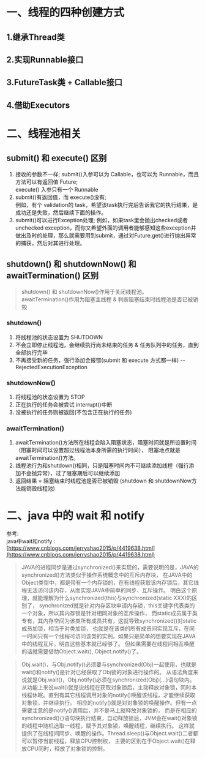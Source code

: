 # 一、线程的四种创建方式
## 1.继承Thread类
## 2.实现Runnable接口
## 3.FutureTask类 + Callable接口
## 4.借助Executors

# 二、线程池相关
## submit() 和 execute() 区别
1. 接收的参数不一样;
    submit()入参可以为 Callable<T>，也可以为 Runnable，而且方法可以有返回值 Future<T>;  
    execute() 入参只有一个 Runnable
2. submit()有返回值，而 execute()没有;  
    例如，有个 validation的 task，希望该task执行完后告诉我它的执行结果，是成功还是失败，然后继续下面的操作。
3. submit()可以进行Exception处理;
    例如，如果task里会抛出checked或者unchecked exception，而你又希望外面的调用者能够感知这些exception并做出及时的处理，那么就需要用到submit，通过对Future.get()进行抛出异常的捕获，然后对其进行处理。
## shutdown() 和 shutdownNow() 和 awaitTermination() 区别
> shutdown() 和 shutdownNow()作用于关闭线程池。  
> awaitTermination()作用为阻塞主线程 & 判断阻塞结束时线程池是否已被销毁    

### shutdown()
1. 将线程池的状态设置为 SHUTDOWN
2. 不会立即停止线程池，会继续执行尚未结束的任务 & 任务队列中的任务，直到全部执行完毕  
3. 不再接受新的任务，强行添加会报错(submit 和 execute 方式都一样) --RejectedExecutionException  

### shutdownNow()  
1. 将线程池的状态设置为 STOP
2. 正在执行的任务会被尝试 interrupt()中断
3. 没被执行的任务则被返回(不包含正在执行的任务)

### awaitTermination()
1. awaitTermination()方法所在线程会陷入阻塞状态，阻塞时间就是所设置时间（阻塞时间可以设置超过线程池本身所需的执行时间），
阻塞地点就是awaitTermination()方法。
2. 线程池行为和shutdown()相同，只是阻塞时间内不可继续添加线程（强行添加不会抛异常），过了阻塞期后可以继续添加
3. 返回结果 = 阻塞结束时线程池是否已被销毁 (shutdown 和 shutdownNow方法能销毁线程池)

# 二、java 中的 wait 和 notify
参考:  
java中wait和notify : [https://www.cnblogs.com/jerryshao2015/p/4419638.html](https://www.cnblogs.com/jerryshao2015/p/4419638.html)

>JAVA的进程同步是通过synchronized()来实现的，需要说明的是，JAVA的synchronized()方法类似于操作系统概念中的互斥内存块，
在JAVA中的Object类型中，都是带有一个内存锁的，在有线程获取该内存锁后，其它线程无法访问该内存，从而实现JAVA中简单的同步、互斥操作。
明白这个原理，就能理解为什么synchronized(this)与synchronized(static XXX)的区别了，
synchronized就是针对内存区块申请内存锁，this关键字代表类的一个对象，所以其内存锁是针对相同对象的互斥操作，
而static成员属于类专有，其内存空间为该类所有成员共有，这就导致synchronized()对static成员加锁，相当于对类加锁，
也就是在该类的所有成员间实现互斥，在同一时间只有一个线程可访问该类的实例。如果只是简单的想要实现在JAVA中的线程互斥，明白这些基本就已经够了。
但如果需要在线程间相互唤醒的话就需要借助Object.wait(), Object.notify()了。

>Obj.wait()，与Obj.notify()必须要与synchronized(Obj)一起使用，也就是wait()和notify()是针对已经获取了Obj锁的对象进行操作的。
从语法角度来说就是Obj.wait()，Obj.notify()必须在synchronized(Obj){...}语句块内。
从功能上来说wait()就是说线程在获取对象锁后，主动释放对象锁，同时本线程休眠。直到有其它线程调用对象的notify()唤醒该线程，才能继续获取对象锁，并继续执行。
相应的notify()就是对对象锁的唤醒操作。但有一点需要注意的是notify()调用后，并不是马上就释放对象锁的，
而是在相应的synchronized(){}语句块执行结束，自动释放锁后，JVM会在wait()对象锁的线程中随机选取一线程，赋予其对象锁，唤醒线程，继续执行。
这样就提供了在线程间同步、唤醒的操作。Thread.sleep()与Object.wait()二者都可以暂停当前线程，释放CPU控制权，
主要的区别在于Object.wait()在释放CPU同时，释放了对象锁的控制。











